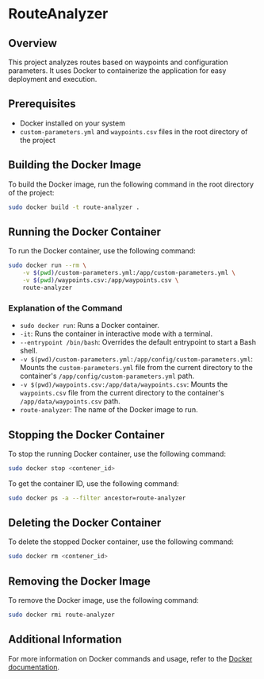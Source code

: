# RouteAnalyzer

## Overview

This project analyzes routes based on waypoints and configuration parameters. It uses Docker to containerize the application for easy deployment and execution.

## Prerequisites

- Docker installed on your system
- `custom-parameters.yml` and `waypoints.csv` files in the root directory of the project

## Building the Docker Image

To build the Docker image, run the following command in the root directory of the project:

```sh
sudo docker build -t route-analyzer .
```

## Running the Docker Container
To run the Docker container, use the following command:

```sh
sudo docker run --rm \
    -v $(pwd)/custom-parameters.yml:/app/custom-parameters.yml \
    -v $(pwd)/waypoints.csv:/app/waypoints.csv \
    route-analyzer
```

### Explanation of the Command

- `sudo docker run`: Runs a Docker container.
- `-it`: Runs the container in interactive mode with a terminal.
- `--entrypoint /bin/bash`: Overrides the default entrypoint to start a Bash shell.
- `-v $(pwd)/custom-parameters.yml:/app/config/custom-parameters.yml`: Mounts the `custom-parameters.yml` file from the current directory to the container's `/app/config/custom-parameters.yml` path.
- `-v $(pwd)/waypoints.csv:/app/data/waypoints.csv`: Mounts the `waypoints.csv` file from the current directory to the container's `/app/data/waypoints.csv` path.
- `route-analyzer`: The name of the Docker image to run.

## Stopping the Docker Container

To stop the running Docker container, use the following command:

```sh
sudo docker stop <contener_id>
```

To get the container ID, use the following command:

```sh
sudo docker ps -a --filter ancestor=route-analyzer
```

## Deleting the Docker Container

To delete the stopped Docker container, use the following command:

```sh
sudo docker rm <contener_id>
```


## Removing the Docker Image

To remove the Docker image, use the following command:

```sh
sudo docker rmi route-analyzer
```
## Additional Information

For more information on Docker commands and usage, refer to the [Docker documentation](https://docs.docker.com/).